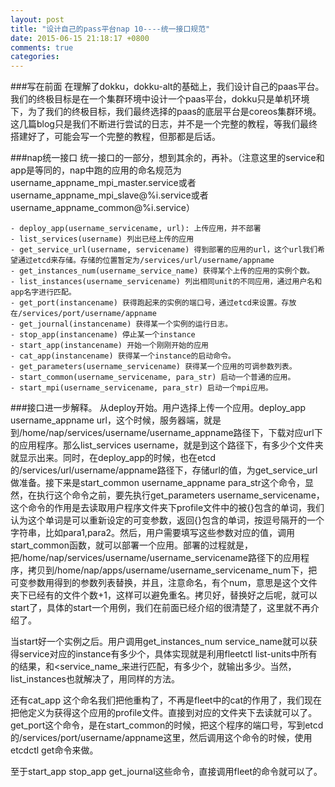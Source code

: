 ```yaml
---
layout: post
title: "设计自己的pass平台nap 10----统一接口规范"
date: 2015-06-15 21:18:17 +0800
comments: true
categories: 
---
```


###写在前面
在理解了dokku，dokku-alt的基础上，我们设计自己的paas平台。我们的终极目标是在一个集群环境中设计一个paas平台，dokku只是单机环境下，为了我们的终极目标，我们最终选择的paas的底层平台是coreos集群环境。这几篇blog只是我们不断进行尝试的日志，并不是一个完整的教程，等我们最终搭建好了，可能会写一个完整的教程，但那都是后话。
<!--more-->
###nap统一接口
统一接口的一部分，想到其余的，再补。（注意这里的service和app是等同的，nap中跑的应用的命名规范为username_appname_mpi_master.service或者username_appname_mpi_slave@%i.service或者username_appname_common@%i.service）
```
- deploy_app(username_servicename, url): 上传应用，并不部署
- list_services(username) 列出已经上传的应用
- get_service_url(username, servicename) 得到部署的应用的url，这个url我们希望通过etcd来存储。存储的位置暂定为/services/url/username/appname
- get_instances_num(username_service_name) 获得某个上传的应用的实例个数。
- list_instances(username_servicename) 列出相同unit的不同应用，通过用户名和app名字进行匹配。
- get_port(instancename) 获得跑起来的实例的端口号，通过etcd来设置。存放在/services/port/username/appname
- get_journal(instancename) 获得某一个实例的运行日志。
- stop_app(instancename) 停止某一个instance
- start_app(instancename) 开始一个刚刚开始的应用
- cat_app(instancename) 获得某一个instance的启动命令。
- get_parameters(username_servicename) 获得某一个应用的可调参数列表。
- start_common(username_servicename, para_str) 启动一个普通的应用。
- start_mpi(username_servicename, para_str) 启动一个mpi应用。
```


###接口进一步解释。
从deploy开始。用户选择上传一个应用。deploy_app username_appname url，这个时候，服务器端，就是到/home/nap/services/username/username_appname路径下，下载对应url下的应用程序。那么list_services username，就是到这个路径下，有多少个文件夹就显示出来。同时，在deploy_app的时候，也在etcd的/services/url/username/appname路径下，存储url的值，为get_service_url做准备。接下来是start_common username_appname para_str这个命令，显然，在执行这个命令之前，要先执行get_parameters username_servicename，这个命令的作用是去读取用户程序文件夹下profile文件中的被{}包含的单词，我们认为这个单词是可以重新设定的可变参数，返回{}包含的单词，按逗号隔开的一个字符串，比如para1,para2。然后，用户需要填写这些参数对应的值，调用start_common函数，就可以部署一个应用。部署的过程就是，把/home/nap/services/username/username_servicename路径下的应用程序，拷贝到/home/nap/apps/username/username_servicename_num下，把可变参数用得到的参数列表替换，并且，注意命名，有个num，意思是这个文件夹下已经有的文件个数+1，这样可以避免重名。拷贝好，替换好之后呢，就可以start了，具体的start一个用例，我们在前面已经介绍的很清楚了，这里就不再介绍了。

当start好一个实例之后。用户调用get_instances_num service_name就可以获得service对应的instance有多少个，具体实现就是利用fleetctl list-units中所有的结果，和<service_name_来进行匹配，有多少个，就输出多少。当然，list_instances也就解决了，用同样的方法。

还有cat_app 这个命名我们把他重构了，不再是fleet中的cat的作用了，我们现在把他定义为获得这个应用的profile文件。直接到对应的文件夹下去读就可以了。
get_port这个命令，是在start_common的时候，把这个程序的端口号，写到etcd的/services/port/username/appname这里，然后调用这个命令的时候，使用etcdctl get命令来做。

至于start_app stop_app get_journal这些命令，直接调用fleet的命令就可以了。